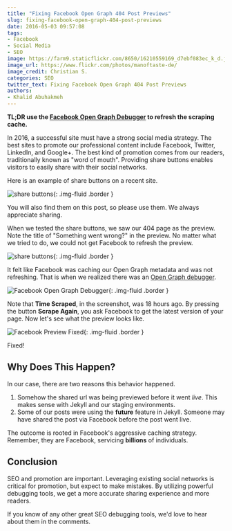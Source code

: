 ```yaml
---
title: "Fixing Facebook Open Graph 404 Post Previews"
slug: fixing-facebook-open-graph-404-post-previews
date: 2016-05-03 09:57:08
tags:
- Facebook
- Social Media
- SEO
image: https://farm9.staticflickr.com/8650/16210559169_d7ebf083ec_k_d.jpg
image_url: https://www.flickr.com/photos/manoftaste-de/
image_credit: Christian S.
categories: SEO
twitter_text: Fixing Facebook Open Graph 404 Post Previews
authors: 
- Khalid Abuhakmeh
---
```


**TL;DR use the [Facebook Open Graph Debugger](https://developers.facebook.com/tools/debug/) to refresh the scraping cache.**

In 2016, a successful site must have a strong social media strategy. The best sites to promote our professional content include Facebook, Twitter, LinkedIn, and Google+. The best kind of promotion comes from our readers, traditionally known as "word of mouth". Providing share buttons enables visitors to easily share with their social networks.

Here is an example of share buttons on a recent site.

![share buttons](/images/fixing-facebook-404-share/share-buttons-agent-survival-guide.png){: .img-fluid .border }

You will also find them on this post, so please use them. We always appreciate sharing.

When we tested the share buttons, we saw our 404 page as the preview. Note the title of  "Something went wrong?" in the preview. No matter what we tried to do, we could not get Facebook to refresh the preview.

![share buttons](/images/fixing-facebook-404-share/share-404-error.png){: .img-fluid .border }

It felt like Facebook was caching our Open Graph metadata and was not refreshing. That is when we realized there was an [Open Graph debugger](https://developers.facebook.com/tools/debug/).

![Facebook Open Graph Debugger](/images/fixing-facebook-404-share/facebook-debugger-screenshot.png){: .img-fluid .border }

Note that **Time Scraped**, in the screenshot, was 18 hours ago. By pressing the button **Scrape Again**, you ask Facebook to get the latest version of your page. Now let's see what the preview looks like.

![Facebook Preview Fixed](/images/fixing-facebook-404-share/facebook-preview-fixed.png){: .img-fluid .border }

Fixed!

## Why Does This Happen?

In our case, there are two reasons this behavior happened.

1. Somehow the shared url was being previewed before it went *live*. This makes sense with Jekyll and our staging environments.
2. Some of our posts were using the **future** feature in Jekyll. Someone may have shared the post via Facebook before the post went live.

The outcome is rooted in Facebook's aggressive caching strategy. Remember, they are Facebook, servicing **billions** of individuals.

## Conclusion

SEO and promotion are important. Leveraging existing social networks is critical for promotion, but expect to make mistakes. By utilizing powerful debugging tools, we get a more accurate sharing experience and more readers.

If you know of any other great SEO debugging tools, we'd love to hear about them in the comments.

